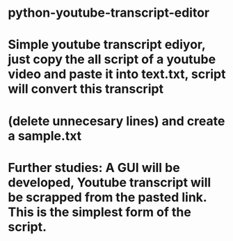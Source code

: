 # python-youtube-transcript-editor
# Simple youtube transcript ediyor, just copy the all script of a youtube video and paste it into text.txt, script will convert this transcript 
# (delete unnecesary lines) and create a sample.txt

# Further studies: A GUI will be developed, Youtube transcript will be scrapped from the pasted link. This is the simplest form of the script.
